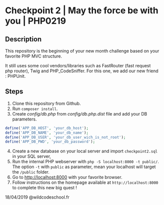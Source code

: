 # Checkpoint 2 | May the force be with you | PHP0219

## Description

This repository is the beginning of your new month challenge based on your favorite PHP MVC structure.

It still uses some cool vendors/libraries such as FastRouter (fast request php router), Twig and PHP_CodeSniffer.
For this one, we add our new friend : PHPUnit.

## Steps

1. Clone this repository from Github.
2. Run `composer install`.
3. Create *config/db.php* from *config/db.php.dist* file and add your DB parameters.
```php
define('APP_DB_HOST', 'your_db_host');
define('APP_DB_NAME', 'your_db_name');
define('APP_DB_USER', 'your_db_user_wich_is_not_root');
define('APP_DB_PWD', 'your_db_password');
```
4. Create a new database on your local server and import `checkpoint2.sql` in your SQL server,
5. Run the internal PHP webserver with `php -S localhost:8000 -t public/`. The option `-t` with `public` as parameter, mean your localhost will target the `/public` folder.
6. Go to [http://localhost:8000](http://localhost:8000) with your favorite browser.
7. Follow instructions on the homepage available at `http://localhost:8000` to complete this new big quest !


18/04/2019 @wildcodeschool.fr
